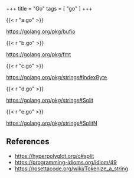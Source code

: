 +++
title = "Go"
tags = [ "go" ]
+++

{{< r "a.go" >}}

<https://golang.org/pkg/bufio>

{{< r "b.go" >}}

<https://golang.org/pkg/fmt>

{{< r "c.go" >}}

<https://golang.org/pkg/strings#IndexByte>

{{< r "d.go" >}}

<https://golang.org/pkg/strings#Split>

{{< r "e.go" >}}

<https://golang.org/pkg/strings#SplitN>

## References

- <https://hyperpolyglot.org/c#split>
- <https://programming-idioms.org/idiom/49>
- <https://rosettacode.org/wiki/Tokenize_a_string>
